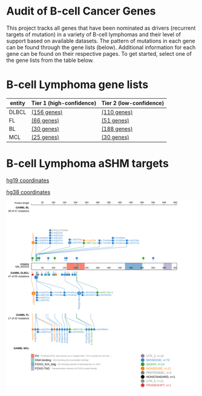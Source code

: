 # Audit of B-cell Cancer Genes

This project tracks all genes that have been nominated as drivers (recurrent targets of mutation) in a variety of B-cell lymphomas and their level of support based on available datasets. The pattern 
of mutations in each gene can be found through the gene lists (below). Additional information for each gene can be found on their respective pages. To get started, select one of the gene lists from the table below. 

# B-cell Lymphoma gene lists
| entity | Tier 1 (high-confidence) | Tier 2 (low-confidence) |
| ----- | ----------- | ---------- |
| DLBCL | [(156 genes)](tier1_dlbcl) |[(110 genes)](tier2_dlbcl) |
| FL | [(66 genes)](tier1_fl) |[(51 genes)](tier2_fl) |
| BL | [(30 genes)](tier1_bl) |[(188 genes)](tier2_bl) |
| MCL | [(25 genes)](tier1_mcl) |[(30 genes)](tier2_mcl) |

# B-cell Lymphoma aSHM targets
[hg19 coordinates](ashm)

[hg38 coordinates](ashm_hg38)

![FOXO1](images/proteinpaint/FOXO1_NM_002015.svg)